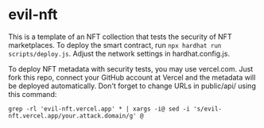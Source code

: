 # evil-nft

This is a template of an NFT collection that tests the security of NFT marketplaces. 
To deploy the smart contract, run `npx hardhat run scripts/deploy.js`. Adjust the network settings in hardhat.config.js.

To deploy NFT metadata with security tests, you may use vercel.com. Just fork this repo, connect your GitHub account at Vercel and the metadata will be deployed automatically.
Don't forget to change URLs in public/api/ using this command:
```
grep -rl 'evil-nft.vercel.app' * | xargs -i@ sed -i 's/evil-nft.vercel.app/your.attack.domain/g' @
```